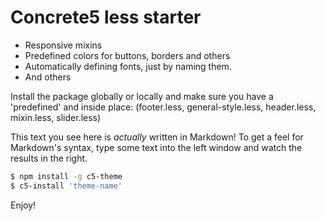 # Concrete5 less starter

  - Responsive mixins
  - Predefined colors for buttons, borders and others
  - Automatically defining fonts, just by naming them.
  - And others

Install the package globally or locally and make sure you have a 'predefined' and inside place: (footer.less, general-style.less, header.less, mixin.less, slider.less)

This text you see here is *actually* written in Markdown! To get a feel for Markdown's syntax, type some text into the left window and watch the results in the right.

```sh
$ npm install -g c5-theme
$ c5-install 'theme-name'
```
Enjoy!